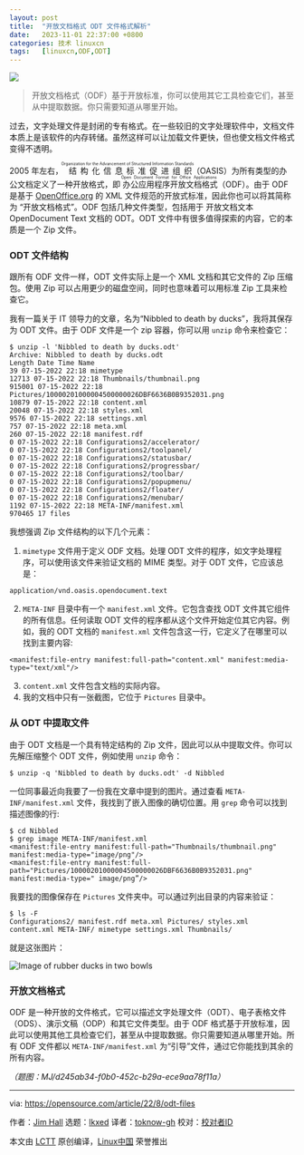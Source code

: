 ```yaml
---
layout: post
title:	"开放文档格式 ODT 文件格式解析"
date:	2023-11-01 22:37:00 +0800 
categories:	技术 linuxcn 
tags:	[linuxcn,ODF,ODT]
---
```



![](/Asserts/Images//attachment/album/202311/01/223607j3nvjcuw5jcocbz3.jpg)



> 
> 开放文档格式（ODF）基于开放标准，你可以使用其它工具检查它们，甚至从中提取数据。你只需要知道从哪里开始。
> 
> 
> 


过去，文字处理文件是封闭的专有格式。在一些较旧的文字处理软件中，文档文件本质上是该软件的内存转储。虽然这样可以让加载文件更快，但也使文档文件格式变得不透明。


2005 年左右，<ruby> 结构化信息标准促进组织 <rt>  Organization for the Advancement of Structured Information Standards </rt></ruby>（OASIS）为所有类型的办公文档定义了一种开放格式，即<ruby> 办公应用程序开放文档格式 <rt>  Open Document Format for Office Applications </rt></ruby>（ODF）。由于 ODF 是基于 [OpenOffice.org](http://OpenOffice.org) 的 XML 文件规范的开放式标准，因此你也可以将其简称为 “开放文档格式”。ODF 包括几种文件类型，包括用于 <ruby> 开放文档文本OpenDocument Text</ruby> 文档的 ODT。ODT 文件中有很多值得探索的内容，它的本质是一个 Zip 文件。


### ODT 文件结构


跟所有 ODF 文件一样，ODT 文件实际上是一个 XML 文档和其它文件的 Zip 压缩包。使用 Zip 可以占用更少的磁盘空间，同时也意味着可以用标准 Zip 工具来检查它。


我有一篇关于 IT 领导力的文章，名为“Nibbled to death by ducks”，我将其保存为 ODT 文件。由于 ODF 文件是一个 zip 容器，你可以用 `unzip` 命令来检查它：



```
$ unzip -l 'Nibbled to death by ducks.odt'
Archive: Nibbled to death by ducks.odt
Length Date Time Name
39 07-15-2022 22:18 mimetype
12713 07-15-2022 22:18 Thumbnails/thumbnail.png
915001 07-15-2022 22:18 Pictures/10000201000004500000026DBF6636B0B9352031.png
10879 07-15-2022 22:18 content.xml
20048 07-15-2022 22:18 styles.xml
9576 07-15-2022 22:18 settings.xml
757 07-15-2022 22:18 meta.xml
260 07-15-2022 22:18 manifest.rdf
0 07-15-2022 22:18 Configurations2/accelerator/
0 07-15-2022 22:18 Configurations2/toolpanel/
0 07-15-2022 22:18 Configurations2/statusbar/
0 07-15-2022 22:18 Configurations2/progressbar/
0 07-15-2022 22:18 Configurations2/toolbar/
0 07-15-2022 22:18 Configurations2/popupmenu/
0 07-15-2022 22:18 Configurations2/floater/
0 07-15-2022 22:18 Configurations2/menubar/
1192 07-15-2022 22:18 META-INF/manifest.xml
970465 17 files

```

我想强调 Zip 文件结构的以下几个元素：


1. `mimetype` 文件用于定义 ODF 文档。处理 ODT 文件的程序，如文字处理程序，可以使用该文件来验证文档的 MIME 类型。对于 ODT 文件，它应该总是：



```
application/vnd.oasis.opendocument.text

```
2. `META-INF` 目录中有一个 `manifest.xml` 文件。它包含查找 ODT 文件其它组件的所有信息。任何读取 ODT 文件的程序都从这个文件开始定位其它内容。例如，我的 ODT 文档的 `manifest.xml` 文件包含这一行，它定义了在哪里可以找到主要内容:



```
<manifest:file-entry manifest:full-path="content.xml" manifest:media-type="text/xml"/>

```
3. `content.xml` 文件包含文档的实际内容。
4. 我的文档中只有一张截图，它位于 `Pictures` 目录中。


### 从 ODT 中提取文件


由于 ODT 文档是一个具有特定结构的 Zip 文件，因此可以从中提取文件。你可以先解压缩整个 ODT 文件，例如使用 `unzip` 命令：



```
$ unzip -q 'Nibbled to death by ducks.odt' -d Nibbled

```

一位同事最近向我要了一份我在文章中提到的图片。通过查看 `META-INF/manifest.xml` 文件，我找到了嵌入图像的确切位置。用 `grep` 命令可以找到描述图像的行:



```
$ cd Nibbled
$ grep image META-INF/manifest.xml
<manifest:file-entry manifest:full-path="Thumbnails/thumbnail.png" manifest:media-type="image/png"/>
<manifest:file-entry manifest:full-path="Pictures/10000201000004500000026DBF6636B0B9352031.png" manifest:media-type=" image/png”/>

```

我要找的图像保存在 `Pictures` 文件夹中。可以通过列出目录的内容来验证：



```
$ ls -F
Configurations2/ manifest.rdf meta.xml Pictures/ styles.xml
content.xml META-INF/ mimetype settings.xml Thumbnails/

```

就是这张图片：


![Image of rubber ducks in two bowls](/Asserts/Images//attachment/album/202311/01/223659zr9a9hzndzaqhdjx.jpg)


### 开放文档格式


ODF 是一种开放的文件格式，它可以描述文字处理文件（ODT）、电子表格文件（ODS）、演示文稿（ODP）和其它文件类型。由于 ODF 格式基于开放标准，因此可以使用其他工具检查它们，甚至从中提取数据。你只需要知道从哪里开始。所有 ODF 文件都以 `META-INF/manifest.xml` 为“引导”文件，通过它你能找到其余的所有内容。


*（题图：MJ/d245ab34-f0b0-452c-b29a-ece9aa78f11a）*




---


via: <https://opensource.com/article/22/8/odt-files>


作者：[Jim Hall](https://opensource.com/users/jim-hall) 选题：[lkxed](https://github.com/lkxed) 译者：[toknow-gh](https://github.com/toknow-gh) 校对：[校对者ID](https://github.com/%E6%A0%A1%E5%AF%B9%E8%80%85ID)


本文由 [LCTT](https://github.com/LCTT/TranslateProject) 原创编译，[Linux中国](https://linux.cn/) 荣誉推出
